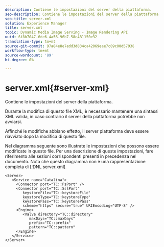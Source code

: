 ```yaml
---
description: Contiene le impostazioni del server della piattaforma.
seo-description: Contiene le impostazioni del server della piattaforma.
seo-title: server.xml
solution: Experience Manager
title: server.xml
topic: Dynamic Media Image Serving - Image Rendering API
uuid: 6f8b7047-6de6-4a56-96b7-58c481150e32
translation-type: tm+mt
source-git-commit: 97a84e8e7edd3d834ca42069eae7c09c00d57938
workflow-type: tm+mt
source-wordcount: '89'
ht-degree: 0%

---
```



# server.xml{#server-xml}

Contiene le impostazioni del server della piattaforma.

Durante la modifica di questo file XML, è necessario mantenere una sintassi XML valida, in caso contrario il server della piattaforma potrebbe non avviarsi.

Affinché le modifiche abbiano effetto, il server piattaforma deve essere riavviato dopo la modifica di questo file.

Nel diagramma seguente sono illustrate le impostazioni che possono essere modificate in questo file. Per una descrizione di queste impostazioni, fare riferimento alle sezioni corrispondenti presenti in precedenza nel documento. Nota che questo diagramma non è una rappresentazione completa di [!DNL server.xml].

```
<Server>
   <Service name="Catalina">
     <Connector port="TC::PsPort" />
     <Connector port="TC::SslPort"
        keystoreFile="TC::keystoreFile"
        keystoreType="TC::keystoreType"
        keystorePass="TC::keystorePass" 
        scheme="https" secure="true" URIEncoding="UTF-8" />
     <Engine>
        <Valve directory="TC::directory" 
           maxDays="TC::maxDays" 
           prefix="TC::prefix" 
           pattern="TC::pattern" 
     </Engine>  
   </Service>
</Server>
```

